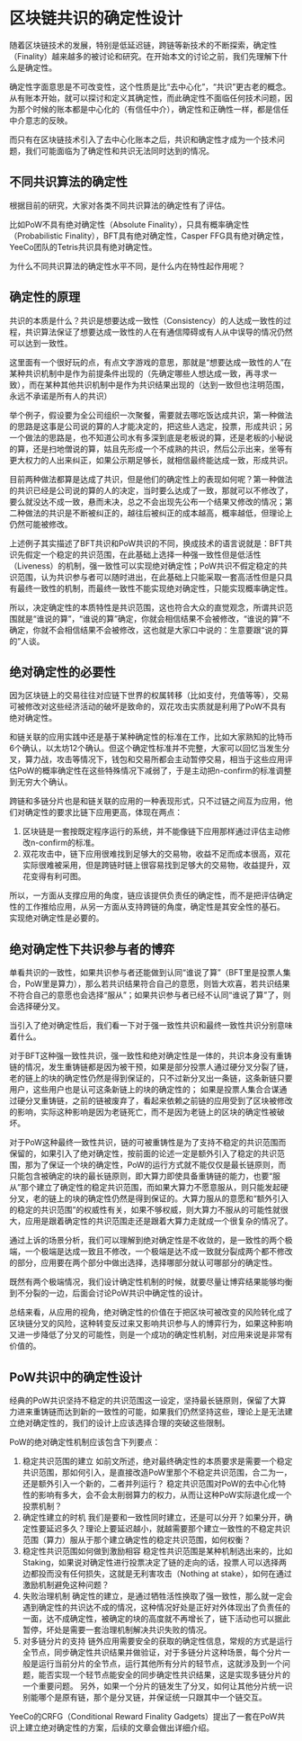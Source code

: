 # 区块链共识的确定性设计

随着区块链技术的发展，特别是低延迟链，跨链等新技术的不断探索，确定性（Finality）越来越多的被讨论和研究。在开始本文的讨论之前，我们先理解下什么是确定性。

确定性字面意思是不可改变性，这个性质是比“去中心化”，“共识”更古老的概念。
从有账本开始，就可以探讨和定义其确定性，而此确定性不面临任何技术问题，因为那个时候的账本都是中心化的（有信任中介），确定性和正确性一样，都是信任中介意志的反映。

而只有在区块链技术引入了去中心化账本之后，共识和确定性才成为一个技术问题，我们可能面临为了确定性和共识无法同时达到的情况。

## 不同共识算法的确定性
根据目前的研究，大家对各类不同共识算法的确定性有了评估。

比如PoW不具有绝对确定性（Absolute Finality），只具有概率确定性（Probabilistic Finality），BFT具有绝对确定性，Casper FFG具有绝对确定性，YeeCo团队的Tetris共识具有绝对确定性。

为什么不同共识算法的确定性水平不同，是什么内在特性起作用呢？

## 确定性的原理
共识的本质是什么？共识是想要达成一致性（Consistency）的人达成一致性的过程，共识算法保证了想要达成一致性的人在有通信障碍或有人从中误导的情况仍然可以达到一致性。

这里面有一个很好玩的点，有点文字游戏的意思，那就是“想要达成一致性的人”在某种共识机制中是作为前提条件出现的（先确定哪些人想达成一致，再寻求一致），而在某种其他共识机制中是作为共识结果出现的（达到一致但也注明范围，永远不承诺是所有人的共识）

举个例子，假设要为全公司组织一次聚餐，需要就去哪吃饭达成共识，第一种做法的思路是这事是公司说的算的人才能决定的，把这些人选定，投票，形成共识；另一个做法的思路是，也不知道公司水有多深到底是老板说的算，还是老板的小秘说的算，还是扫地僧说的算，姑且先形成一个不成熟的共识，然后公示出来，坐等有更大权力的人出来纠正，如果公示期足够长，就相信最终能达成一致，形成共识。

目前两种做法都算是达成了共识，但是他们的确定性上的表现如何呢？第一种做法的共识已经是公司说的算的人的决定，当时要么达成了一致，那就可以不修改了，要么就没达不成一致，悬而未决，总之不会出现先公布一个结果又修改的情况；第二种做法的共识是不断被纠正的，越往后被纠正的成本越高，概率越低，但理论上仍然可能被修改。

上述例子其实描述了BFT共识和PoW共识的不同，换成技术的语言说就是：BFT共识先假定一个稳定的共识范围，在此基础上选择一种强一致性但是低活性（Liveness）的机制，强一致性可以实现绝对确定性；PoW共识不假定稳定的共识范围，认为共识参与者可以随时进出，在此基础上只能采取一套高活性但是只具有最终一致性的机制，而最终一致性不能实现绝对确定性，只能实现概率确定性。

所以，决定确定性的本质特性是共识范围，这也符合大众的直觉观念，所谓共识范围就是“谁说的算”，“谁说的算”确定，你就会相信结果不会被修改，“谁说的算”不确定，你就不会相信结果不会被修改，这也就是大家口中说的：生意要跟“说的算的”人谈。

## 绝对确定性的必要性
因为区块链上的交易往往对应链下世界的权属转移（比如支付，充值等等），交易可被修改对这些经济活动的破坏是致命的，双花攻击实质就是利用了PoW不具有绝对确定性。

和链关联的应用实践中还是基于某种确定性的标准在工作，比如大家熟知的比特币6个确认，以太坊12个确认。但这个确定性标准并不完整，大家可以回忆当发生分叉，算力战，攻击等情况下，钱包和交易所都会主动暂停交易，相当于这些应用评估PoW的概率确定性在这些特殊情况下减弱了，于是主动把n-confirm的标准调整到无穷大个确认。

跨链和多链分片也是和链关联的应用的一种表现形式，只不过链之间互为应用，他们对确定性的要求比链下应用更高，体现在两点：
1. 区块链是一套按既定程序运行的系统，并不能像链下应用那样通过评估主动修改n-confirm的标准。
2. 双花攻击中，链下应用很难找到足够大的交易物，收益不足而成本很高，双花实际很难被采用，但是跨链时链上很容易找到足够大的交易物，收益提升，双花变得有利可图。

所以，一方面从支撑应用的角度，链应该提供负责任的确定性，而不是把评估确定性的工作推给应用，从另一方面从支持跨链的角度，确定性是其安全性的基石。
实现绝对确定性是必要的。

## 绝对确定性下共识参与者的博弈
单看共识的一致性，如果共识参与者还能做到认同“谁说了算”（BFT里是投票人集合，PoW里是算力），那么若共识结果符合自己的意愿，则皆大欢喜，若共识结果不符合自己的意愿也会选择“服从”；如果共识参与者已经不认同“谁说了算”了，则会选择硬分叉。

当引入了绝对确定性后，我们看一下对于强一致性共识和最终一致性共识分别意味着什么。

对于BFT这种强一致性共识，强一致性和绝对确定性是一体的，共识本身没有重铸链的情况，发生重铸链都是因为被干预，如果是部分投票人通过硬分叉分裂了链，老的链上的块的确定性仍然是得到保证的，只不过新分叉出一条链，这条新链只要用户，这些用户也是认可这条新链上的块的确定性的；
如果是投票人集合合谋通过硬分叉重铸链，之前的链被废弃了，看起来依赖之前链的应用受到了区块被修改的影响，实际这种影响是因为老链死亡，而不是因为老链上的区块的确定性被破坏。

对于PoW这种最终一致性共识，链的可被重铸性是为了支持不稳定的共识范围而保留的，如果引入了绝对确定性，按前面的论述一定是额外引入了稳定的共识范围，那为了保证一个块的确定性，PoW的运行方式就不能仅仅是最长链原则，而只能包含被确定的块的最长链原则，即大算力即使具备重铸链的能力，也要“服从”那个建立了确定性的稳定共识范围，而如果大算力不愿意服从，则只能发起硬分叉，老的链上的块的确定性仍然是得到保证的。大算力服从的意愿和“额外引入的稳定的共识范围”的权威性有关，如果不够权威，则大算力不服从的可能性就很大，应用是跟着确定性的共识范围走还是跟着大算力走就成一个很复杂的情况了。

通过上诉的场景分析，我们可以理解到绝对确定性是不收敛的，是一致性的两个极端，一个极端是达成一致且不修改，一个极端是达不成一致就分裂成两个都不修改的部分，应用要在两个部分中做出选择，选择哪部分就认可哪部分的确定性。

既然有两个极端情况，我们设计确定性机制的时候，就要尽量让博弈结果能够均衡到不分裂的一边，后面会讨论PoW共识中确定性的设计。

总结来看，从应用的视角，绝对确定性的价值在于把区块可被改变的风险转化成了区块链分叉的风险，这种转变反过来又影响共识参与人的博弈行为，如果这种影响又进一步降低了分叉的可能性，则是一个成功的确定性机制，对应用来说是非常有价值的。

## PoW共识中的确定性设计
经典的PoW共识坚持不稳定的共识范围这一设定，坚持最长链原则，保留了大算力进来重铸链而达到新的一致性的可能，如果我们仍然坚持这些，理论上是无法建立绝对确定性的，我们的设计上应该选择合理的突破这些限制。

PoW的绝对确定性机制应该包含下列要点：
1. 稳定共识范围的建立
	如前文所述，绝对最终确定性的本质要求是需要一个稳定共识范围，那如何引入，是直接改造PoW里那个不稳定共识范围，合二为一，还是额外引入一个新的，二者并列运行？
	稳定共识范围对PoW的去中心化特性的影响有多大，会不会太削弱算力的权力，从而让这种PoW实际退化成一个投票机制？
2. 确定性建立的时机
	我们是要和一致性同时建立，还是可以分开？如果分开，确定性要延迟多久？理论上要延迟越小，就越需要那个建立一致性的不稳定共识范围（算力）服从于那个建立确定性的稳定共识范围，如何权衡？
3. 稳定性共识范围如何做到激励相容
	稳定性共识范围是某种机制选出来的，比如Staking，如果说对确定性进行投票决定了链的走向的话，投票人可以选择两边都投而没有任何损失，这就是无利害攻击（Nothing at stake），如何在通过激励机制避免这种问题？
4. 失败治理机制
	确定性的建立，是通过牺牲活性换取了强一致性，那么就一定会遇到确定性的共识达不成的情况，这种情况好处是正好对外体现出了负责任的一面，达不成确定性，被确定的块的高度就不再增长了，链下活动也可以据此暂停，坏处是需要一套治理机制解决共识失败的情况。
5. 对多链分片的支持
	链外应用需要安全的获取的确定性信息，常规的方式是运行全节点，同步确定性共识结果并做验证，对于多链分片这种场景，每个分片一般是运行当前分片的全节点，运行其他所有分片的轻节点，这就涉及到一个问题，能否实现一个轻节点能安全的同步确定性共识结果，这是实现多链分片的一个重要问题。
	另外，如果一个分片的链发生了分叉，如何让其他分片统一识别能哪个是原有链，那个是分叉链，并保证统一只跟其中一个链交互。

YeeCo的CRFG（Conditional Reward Finality Gadgets）提出了一套在PoW共识上建立绝对确定性的方案，后续的文章会做出详细介绍。





